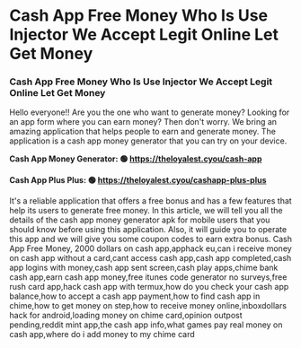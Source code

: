 # Cash App Free Money Who Is Use Injector We Accept Legit Online Let Get Money

### Cash App Free Money Who Is Use Injector We Accept Legit Online Let Get Money

Hello everyone!! Are you the one who want to generate money? Looking for an app form where you can earn money? Then don't worry. We bring an amazing application that helps people to earn and generate money. The application is a cash app money generator that you can try on your device.

<strong>Cash App Money Generator: 🟢 https://theloyalest.cyou/cash-app</strong>

<strong>Cash App Plus Plus: 🟢 https://theloyalest.cyou/cashapp-plus-plus</strong>

It's a reliable application that offers a free bonus and has a few features that help its users to generate free money. In this article, we will tell you all the details of the cash app money generator apk for mobile users that you should know before using this application. Also, it will guide you to operate this app and we will give you some coupon codes to earn extra bonus. Cash App Free Money, 2000 dollars on cash app,apphack eu,can i receive money on cash app without a card,cant access cash app,cash app completed,cash app logins with money,cash app sent screen,cash play apps,chime bank cash app,earn cash app money,free itunes code generator no surveys,free rush card app,hack cash app with termux,how do you check your cash app balance,how to accept a cash app payment,how to find cash app in chime,how to get money on step,how to receive money online,inboxdollars hack for android,loading money on chime card,opinion outpost pending,reddit mint app,the cash app info,what games pay real money on cash app,where do i add money to my chime card
